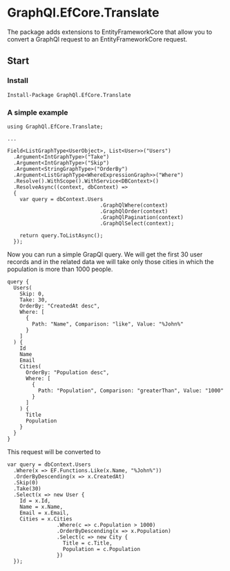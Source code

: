 # GraphQl.EfCore.Translate

The package adds extensions to EntityFrameworkCore that allow you to convert a GraphQl request to an EntityFrameworkCore request.

## Start

### Install

```
Install-Package GraphQl.EfCore.Translate
```

### A simple example

```
using GraphQl.EfCore.Translate;

...

Field<ListGraphType<UserObject>, List<User>>("Users")
  .Argument<IntGraphType>("Take")
  .Argument<IntGraphType>("Skip")
  .Argument<StringGraphType>("OrderBy")
  .Argument<ListGraphType<WhereExpressionGraph>>("Where")
  .Resolve().WithScope().WithService<DBContext>()
  .ResolveAsync((context, dbContext) =>
  {
    var query = dbContext.Users
                              .GraphQlWhere(context)
                              .GraphQlOrder(context)
                              .GraphQlPagination(context)
                              .GraphQlSelect(context);

    return query.ToListAsync();
  });
```

Now you can run a simple GrapQl query. We will get the first 30 user records and in the related data we will take only those cities in which the population is more than 1000 people.

```
query {
  Users(
    Skip: 0,
    Take: 30,
    OrderBy: "CreatedAt desc",
    Where: [
      {
        Path: "Name", Comparison: "like", Value: "%John%" 
      }
    ]
  ) {
    Id
    Name
    Email
    Cities(
      OrderBy: "Population desc",
      Where: [
        {
          Path: "Population", Comparison: "greaterThan", Value: "1000" 
        }
      ]
    ) {
      Title
      Population
    }
  }
}
```

This request will be converted to

```
var query = dbContext.Users
  .Where(x => EF.Functions.Like(x.Name, "%John%"))
  .OrderByDescending(x => x.CreatedAt)
  .Skip(0)
  .Take(30)
  .Select(x => new User {
    Id = x.Id,
    Name = x.Name,
    Email = x.Email,
    Cities = x.Cities
                .Where(c => c.Population > 1000)
                .OrderByDescending(x => x.Population)
                .Select(c => new City {
                  Title = c.Title,
                  Population = c.Population
                })
  });
```
